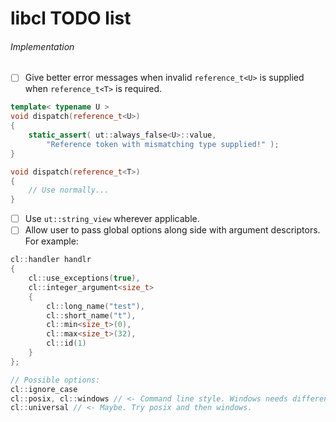 # libcl TODO list

###### Implementation
- [ ] Give better error messages when invalid `reference_t<U>` is supplied when `reference_t<T>` is required.
```c++
template< typename U >
void dispatch(reference_t<U>)
{
    static_assert( ut::always_false<U>::value,
        "Reference token with mismatching type supplied!" );
}

void dispatch(reference_t<T>)
{
    // Use normally...
}
```

- [ ] Use `ut::string_view` wherever applicable.
- [ ] Allow user to pass global options along side with argument descriptors. For example:
```c++
cl::handler handlr
{
    cl::use_exceptions(true),
    cl::integer_argument<size_t>
    {
        cl::long_name("test"),
        cl::short_name("t"),
        cl::min<size_t>(0),
        cl::max<size_t>(32),
        cl::id(1)
    }
};

// Possible options:
cl::ignore_case
cl::posix, cl::windows // <- Command line style. Windows needs different grammar.
cl::universal // <- Maybe. Try posix and then windows.

```


